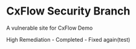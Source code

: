 # CxFlow Security Branch

A vulnerable site for CxFlow Demo

High Remediation - Completed - Fixed again(test)
